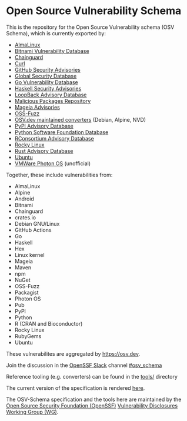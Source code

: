 # Open Source Vulnerability Schema

This is the repository for the Open Source Vulnerability schema (OSV Schema), which is currently exported by:
- [AlmaLinux](https://github.com/AlmaLinux/osv-database)
- [Bitnami Vulnerability Database](https://github.com/bitnami/vulndb)
- [Chainguard](https://packages.cgr.dev/chainguard/osv/all.json)
- [Curl](https://curl.se/docs/vuln.json)
- [GitHub Security Advisories](https://github.com/github/advisory-database)
- [Global Security Database](https://github.com/cloudsecurityalliance/gsd-database)
- [Go Vulnerability Database](https://github.com/golang/vulndb)
- [Haskell Security Advisories](https://github.com/haskell/security-advisories)
- [LoopBack Advisory Database](https://github.com/loopbackio/security/tree/main/advisories)
- [Malicious Packages Repository](https://github.com/ossf/malicious-packages)
- [Mageia Advisories](https://advisories.mageia.org/)
- [OSS-Fuzz](https://github.com/google/oss-fuzz-vulns)
- [OSV.dev maintained converters](https://github.com/google/osv.dev#current-data-sources) (Debian, Alpine, NVD)
- [PyPI Advisory Database](https://github.com/pypa/advisory-database)
- [Python Software Foundation Database](https://github.com/psf/advisory-database)
- [RConsortium Advisory Database](https://github.com/RConsortium/r-advisory-database)
- [Rocky Linux](https://distro-tools.rocky.page/apollo/openapi/#osv)
- [Rust Advisory Database](https://github.com/RustSec/advisory-db)
- [Ubuntu](https://github.com/canonical/ubuntu-security-notices/)
- [VMWare Photon OS](https://github.com/vmware/photon/wiki/Security-Advisories) (unofficial)

Together, these include vulnerabilities from:
-   AlmaLinux
-   Alpine
-   Android
-   Bitnami
-   Chainguard
-   crates.io
-   Debian GNU/Linux
-   GitHub Actions
-   Go
-   Haskell
-   Hex
-   Linux kernel
-   Mageia
-   Maven
-   npm
-   NuGet
-   OSS-Fuzz
-   Packagist
-   Photon OS
-   Pub
-   PyPI
-   Python
-   R (CRAN and Bioconductor)
-   Rocky Linux
-   RubyGems
-   Ubuntu

These vulnerabilites are aggregated by <https://osv.dev>.

Join the discussion in the [OpenSSF Slack](https://slack.openssf.org/) channel [#osv_schema](https://openssf.slack.com/archives/C03K6SZBH2S)

Reference tooling (e.g. converters) can be found in the [tools/](tools) directory

The current version of the specification is rendered [here](https://ossf.github.io/osv-schema/).

The OSV-Schema specification and the tools here are maintained by the [Open Source Security Foundation (OpenSSF)](https://openssf.org/) [Vulnerability Disclosures Working Group (WG)](https://github.com/ossf/wg-vulnerability-disclosures).
